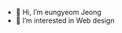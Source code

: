 - 👋 Hi, I’m eungyeom Jeong
- 👀 I’m interested in Web design

<!---
melrow08/melrow08 is a ✨ special ✨ repository because its `README.md` (this file) appears on your GitHub profile.
You can click the Preview link to take a look at your changes.
--->
